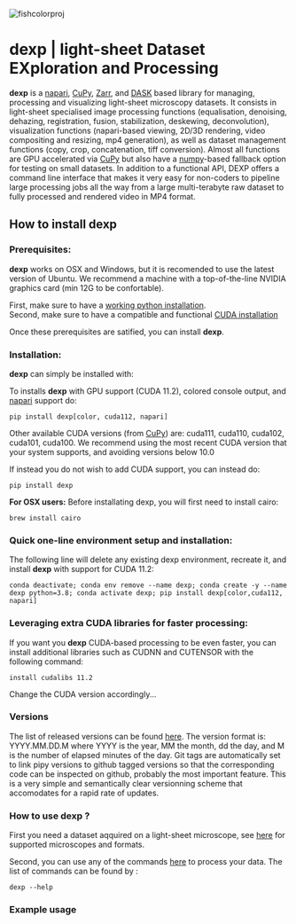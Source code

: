 ![fishcolorproj](https://user-images.githubusercontent.com/1870994/113943035-b61b0c00-97b6-11eb-8cfd-ac78e2976ebb.png)
# **dexp** | light-sheet Dataset EXploration and Processing 

**dexp** is a [napari](https://napari.org/), [CuPy](https://cupy.dev/), [Zarr](https://zarr.readthedocs.io/en/stable/), and [DASK](https://dask.org/) based library for managing, processing and visualizing light-sheet microscopy datasets. It consists in light-sheet specialised image processing functions (equalisation, denoising, dehazing, registration, fusion, stabilization, deskewing, deconvolution), visualization functions (napari-based viewing, 2D/3D rendering, video compositing and resizing, mp4 generation), as well as dataset management functions (copy, crop, concatenation, tiff conversion). Almost all functions are GPU accelerated via [CuPy](https://cupy.dev/) but also have a [numpy](https://numpy.org/)-based fallback option for testing on small datasets. In addition to a functional API, DEXP offers a command line interface that makes it very easy for non-coders to pipeline large processing jobs all the way from a large multi-terabyte raw dataset to fully processed and rendered video in MP4 format. 


## How to install **dexp**

### Prerequisites:

**dexp** works on OSX and Windows, but it is recomended to use the latest version of Ubuntu.
We recommend a machine with a top-of-the-line NVIDIA graphics card (min 12G to be confortable).

First, make sure to have a [working python installation](https://github.com/royerlab/dexp/wiki/Installing-Python).  
Second, make sure to have a compatible and functional [CUDA installation](https://github.com/royerlab/dexp/wiki/Installing-CUDA)

Once these prerequisites are satified, you can install **dexp**.

### Installation:

**dexp** can simply be installed with:

To installs **dexp** with GPU support (CUDA 11.2), colored console output, and [napari](https://napari.org/) support do:
```
pip install dexp[color, cuda112, napari]
```
Other available CUDA versions (from [CuPy](https://cupy.dev/)) are: cuda111, cuda110, cuda102, cuda101, cuda100. We recommend using the most recent CUDA version that your system supports, and avoiding versions below 10.0

If instead you do not wish to add CUDA support, you can instead do:
```
pip install dexp
```

**For OSX users:** Before installating dexp, you will first need to install cairo:
```
brew install cairo
```

### Quick one-line environment setup and installation:

The following line will delete any existing dexp environment, recreate it, and install **dexp** with support for CUDA 11.2:
```
conda deactivate; conda env remove --name dexp; conda create -y --name dexp python=3.8; conda activate dexp; pip install dexp[color,cuda112, napari]
```

### Leveraging extra CUDA libraries for faster processing:

If you want you **dexp** CUDA-based processing to be even faster, you can install additional libraries such as CUDNN and CUTENSOR 
with the following command:

```
install cudalibs 11.2
```
Change the CUDA version accordingly...

### Versions

The list of released versions can be found [here](https://pypi.org/project/dexp/#history). The version format is: YYYY.MM.DD.M where YYYY is the year, MM the month, dd the day, and M is the number of elapsed minutes of the day. Git tags are automatically set to link pipy versions to github tagged versions so that the corresponding code can be inspected on github, probably the most important feature. This is a very simple and semantically clear versionning scheme that accomodates for a rapid rate of updates. 

### How to use **dexp** ?

First you need a dataset aqquired on a light-sheet microscope, see [here](https://github.com/royerlab/dexp/wiki/dexp_datasets) for supported microscopes and formats.

Second, you can use any of the commands [here](https://github.com/royerlab/dexp/wiki/dexp_commands) to process your data.
The list of commands can be found by :

```
dexp --help
```

### Example usage







  
 




  
  






